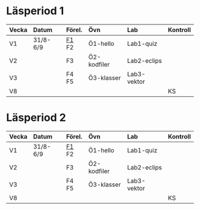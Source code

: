 # Läsperiod 1 #

| Vecka| Datum        | Förel. | Övn        | Lab           |Kontroll|
|:-----|:-------------|:-------|:-----------|:--------------|:-------|
| V1   | 31/8-6/9     | [F1] F2| Ö1-hello   | Lab1-quiz     |        |
| V2   |              | F3     | Ö2-kodfiler| Lab2-eclips   |        |
| V3   |              | F4 F5  | Ö3-klasser | Lab3-vektor   |        |
| V8   |              | 	   |            |               | KS     |

# Läsperiod 2 #

| Vecka| Datum        | Förel. | Övn        | Lab           |Kontroll|
|:-----|:-------------|:-------|:-----------|:--------------|:-------|
| V1   | 31/8-6/9     | [F1] F2| Ö1-hello   | Lab1-quiz     |        |
| V2   |              | F3     | Ö2-kodfiler| Lab2-eclips   |        |
| V3   |              | F4 F5  | Ö3-klasser | Lab3-vektor   |        |
| V8   |              | 	   |            |               | KS     |


[F1]: http://bjornregnell.se
